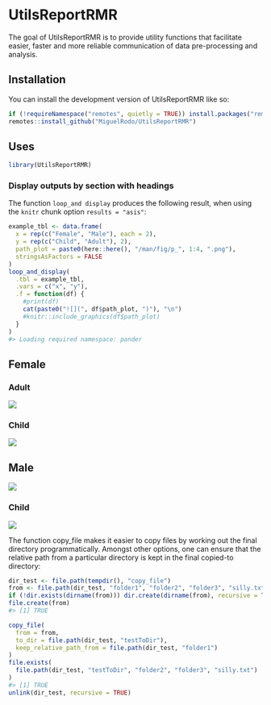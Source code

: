 
<!-- README.md is generated from README.Rmd. Please edit that file -->

# UtilsReportRMR

<!-- badges: start -->
<!-- badges: end -->

The goal of UtilsReportRMR is to provide utility functions that
facilitate easier, faster and more reliable communication of data
pre-processing and analysis.

## Installation

You can install the development version of UtilsReportRMR like so:

``` r
if (!requireNamespace("remotes", quietly = TRUE)) install.packages("remotes")
remotes::install_github("MiguelRodo/UtilsReportRMR")
```

## Uses

``` r
library(UtilsReportRMR)
```

### Display outputs by section with headings

The function `loop_and display` produces the following result, when
using the `knitr` chunk option `results = "asis"`:

``` r
example_tbl <- data.frame(
  x = rep(c("Female", "Male"), each = 2),
  y = rep(c("Child", "Adult"), 2),
  path_plot = paste0(here::here(), "/man/fig/p_", 1:4, ".png"),
  stringsAsFactors = FALSE
)
loop_and_display(
  .tbl = example_tbl,
  .vars = c("x", "y"), 
  .f = function(df) {
    #print(df)
    cat(paste0("![](", df$path_plot, ")"), "\n")
    #knitr::include_graphics(df$path_plot)
  }
)
#> Loading required namespace: pander
```

## Female

### Adult

![](C:/Users/migue/Work/Packages/UtilsReportRMR/man/fig/p_2.png)

### Child

![](C:/Users/migue/Work/Packages/UtilsReportRMR/man/fig/p_1.png)

## Male

![](C:/Users/migue/Work/Packages/UtilsReportRMR/man/fig/p_4.png)

### Child

![](C:/Users/migue/Work/Packages/UtilsReportRMR/man/fig/p_3.png)

The function copy\_file makes it easier to copy files by working out the
final directory programmatically. Amongst other options, one can ensure
that the relative path from a particular directory is kept in the final
copied-to directory:

``` r
dir_test <- file.path(tempdir(), "copy_file")
from <- file.path(dir_test, "folder1", "folder2", "folder3", "silly.txt")
if (!dir.exists(dirname(from))) dir.create(dirname(from), recursive = TRUE)
file.create(from)
#> [1] TRUE

copy_file(
  from = from,
  to_dir = file.path(dir_test, "testToDir"),
  keep_relative_path_from = file.path(dir_test, "folder1")
)
file.exists(
  file.path(dir_test, "testToDir", "folder2", "folder3", "silly.txt")
)
#> [1] TRUE
unlink(dir_test, recursive = TRUE)
```

